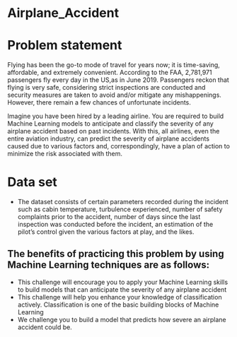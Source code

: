 # Airplane_Accident

# Problem statement

Flying has been the go-to mode of travel for years now; it is time-saving, affordable, and extremely convenient. According to the FAA, 2,781,971 passengers fly every day in the US,as in June 2019. Passengers reckon that flying is very safe, considering strict inspections are conducted and security measures are taken to avoid and/or mitigate any 
mishappenings. However, there remain a few chances of unfortunate incidents.

Imagine you have been hired by a leading airline. You are required to build Machine Learning models to anticipate and classify the severity of any airplane accident based on
past incidents. With this, all airlines, even the entire aviation industry, can predict the severity of airplane accidents caused due to various factors and, correspondingly,
have a plan of action to minimize the risk associated with them.

# Data set

- The dataset consists of certain parameters recorded during the incident⁠ such as cabin temperature, turbulence experienced, number of safety complaints prior to the accident,
number of days since the last inspection was conducted before the incident, an estimation of the pilot’s control given the various factors at play, and the likes.


## The benefits of practicing this problem by using Machine Learning techniques are as follows:

- This challenge will encourage you to apply your Machine Learning skills to build models that can anticipate the severity of any airplane accident
- This challenge will help you enhance your knowledge of classification actively. Classification is one of the basic building blocks of Machine Learning
- We challenge you to build a model that predicts how severe an airplane accident could be.
